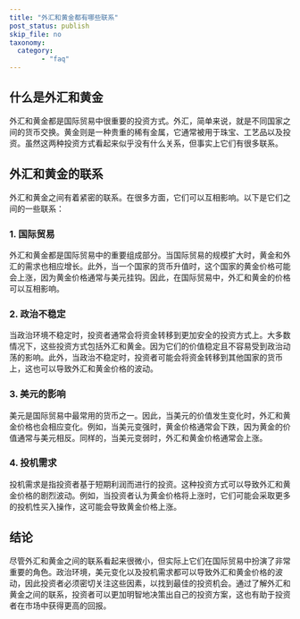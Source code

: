 ```yaml
---
title: "外汇和黄金都有哪些联系"
post_status: publish
skip_file: no
taxonomy:
  category:
        - "faq"
---
```


## 什么是外汇和黄金

外汇和黄金都是国际贸易中很重要的投资方式。外汇，简单来说，就是不同国家之间的货币交换。黄金则是一种贵重的稀有金属，它通常被用于珠宝、工艺品以及投资。虽然这两种投资方式看起来似乎没有什么关系，但事实上它们有很多联系。

## 外汇和黄金的联系

外汇和黄金之间有着紧密的联系。在很多方面，它们可以互相影响。以下是它们之间的一些联系：

### 1. 国际贸易

外汇和黄金都是国际贸易中的重要组成部分。当国际贸易的规模扩大时，黄金和外汇的需求也相应增长。此外，当一个国家的货币升值时，这个国家的黄金价格可能会上涨，因为黄金价格通常与美元挂钩。因此，在国际贸易中，外汇和黄金的价格可以互相影响。

### 2. 政治不稳定

当政治环境不稳定时，投资者通常会将资金转移到更加安全的投资方式上。大多数情况下，这些投资方式包括外汇和黄金。因为它们的价值稳定且不容易受到政治动荡的影响。此外，当政治不稳定时，投资者可能会将资金转移到其他国家的货币上，这也可以导致外汇和黄金价格的波动。

### 3. 美元的影响

美元是国际贸易中最常用的货币之一。因此，当美元的价值发生变化时，外汇和黄金价格也会相应变化。例如，当美元变强时，黄金价格通常会下跌，因为黄金的价值通常与美元相反。同样的，当美元变弱时，外汇和黄金价格通常会上涨。

### 4. 投机需求

投机需求是指投资者基于短期利润而进行的投资。这种投资方式可以导致外汇和黄金价格的剧烈波动。例如，当投资者认为黄金价格将上涨时，它们可能会采取更多的投机性买入操作，这可能会导致黄金价格上涨。

## 结论

尽管外汇和黄金之间的联系看起来很微小，但实际上它们在国际贸易中扮演了非常重要的角色。政治环境，美元变化以及投机需求都可以导致外汇和黄金价格的波动，因此投资者必须密切关注这些因素，以找到最佳的投资机会。通过了解外汇和黄金之间的联系，投资者可以更加明智地决策出自己的投资方案，这也有助于投资者在市场中获得更高的回报。
